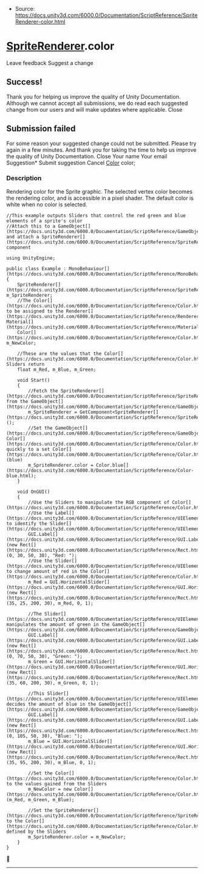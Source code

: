 * Source: https://docs.unity3d.com/6000.0/Documentation/ScriptReference/SpriteRenderer-color.html

#  [SpriteRenderer](https://docs.unity3d.com/6000.0/Documentation/ScriptReference/SpriteRenderer.html).color
Leave feedback
Suggest a change
## Success!
Thank you for helping us improve the quality of Unity Documentation. Although we cannot accept all submissions, we do read each suggested change from our users and will make updates where applicable.
Close
## Submission failed
For some reason your suggested change could not be submitted. Please <a>try again</a> in a few minutes. And thank you for taking the time to help us improve the quality of Unity Documentation.
Close
Your name Your email Suggestion* Submit suggestion
Cancel
[Color](https://docs.unity3d.com/6000.0/Documentation/ScriptReference/Color.html) color; 
### Description
Rendering color for the Sprite graphic.
The selected vertex color becomes the rendering color, and is accessible in a pixel shader. The default color is white when no color is selected.
```
//This example outputs Sliders that control the red green and blue elements of a sprite's color
//Attach this to a GameObject[](https://docs.unity3d.com/6000.0/Documentation/ScriptReference/GameObject.html) and attach a SpriteRenderer[](https://docs.unity3d.com/6000.0/Documentation/ScriptReference/SpriteRenderer.html) component  
  
using UnityEngine;  
  
public class Example : MonoBehaviour[](https://docs.unity3d.com/6000.0/Documentation/ScriptReference/MonoBehaviour.html)
{
    SpriteRenderer[](https://docs.unity3d.com/6000.0/Documentation/ScriptReference/SpriteRenderer.html) m_SpriteRenderer;
    //The Color[](https://docs.unity3d.com/6000.0/Documentation/ScriptReference/Color.html) to be assigned to the Renderer[](https://docs.unity3d.com/6000.0/Documentation/ScriptReference/Renderer.html)’s Material[](https://docs.unity3d.com/6000.0/Documentation/ScriptReference/Material.html)
    Color[](https://docs.unity3d.com/6000.0/Documentation/ScriptReference/Color.html) m_NewColor;  
  
    //These are the values that the Color[](https://docs.unity3d.com/6000.0/Documentation/ScriptReference/Color.html) Sliders return
    float m_Red, m_Blue, m_Green;  
  
    void Start()
    {
        //Fetch the SpriteRenderer[](https://docs.unity3d.com/6000.0/Documentation/ScriptReference/SpriteRenderer.html) from the GameObject[](https://docs.unity3d.com/6000.0/Documentation/ScriptReference/GameObject.html)
        m_SpriteRenderer = GetComponent<SpriteRenderer[](https://docs.unity3d.com/6000.0/Documentation/ScriptReference/SpriteRenderer.html)>();
        //Set the GameObject[](https://docs.unity3d.com/6000.0/Documentation/ScriptReference/GameObject.html)'s Color[](https://docs.unity3d.com/6000.0/Documentation/ScriptReference/Color.html) quickly to a set Color[](https://docs.unity3d.com/6000.0/Documentation/ScriptReference/Color.html) (blue)
        m_SpriteRenderer.color = Color.blue[](https://docs.unity3d.com/6000.0/Documentation/ScriptReference/Color-blue.html);
    }  
  
    void OnGUI()
    {
        //Use the Sliders to manipulate the RGB component of Color[](https://docs.unity3d.com/6000.0/Documentation/ScriptReference/Color.html)
        //Use the Label[](https://docs.unity3d.com/6000.0/Documentation/ScriptReference/UIElements.Label.html) to identify the Slider[](https://docs.unity3d.com/6000.0/Documentation/ScriptReference/UIElements.Slider.html)
        GUI.Label[](https://docs.unity3d.com/6000.0/Documentation/ScriptReference/GUI.Label.html)(new Rect[](https://docs.unity3d.com/6000.0/Documentation/ScriptReference/Rect.html)(0, 30, 50, 30), "Red: ");
        //Use the Slider[](https://docs.unity3d.com/6000.0/Documentation/ScriptReference/UIElements.Slider.html) to change amount of red in the Color[](https://docs.unity3d.com/6000.0/Documentation/ScriptReference/Color.html)
        m_Red = GUI.HorizontalSlider[](https://docs.unity3d.com/6000.0/Documentation/ScriptReference/GUI.HorizontalSlider.html)(new Rect[](https://docs.unity3d.com/6000.0/Documentation/ScriptReference/Rect.html)(35, 25, 200, 30), m_Red, 0, 1);  
  
        //The Slider[](https://docs.unity3d.com/6000.0/Documentation/ScriptReference/UIElements.Slider.html) manipulates the amount of green in the GameObject[](https://docs.unity3d.com/6000.0/Documentation/ScriptReference/GameObject.html)
        GUI.Label[](https://docs.unity3d.com/6000.0/Documentation/ScriptReference/GUI.Label.html)(new Rect[](https://docs.unity3d.com/6000.0/Documentation/ScriptReference/Rect.html)(0, 70, 50, 30), "Green: ");
        m_Green = GUI.HorizontalSlider[](https://docs.unity3d.com/6000.0/Documentation/ScriptReference/GUI.HorizontalSlider.html)(new Rect[](https://docs.unity3d.com/6000.0/Documentation/ScriptReference/Rect.html)(35, 60, 200, 30), m_Green, 0, 1);  
  
        //This Slider[](https://docs.unity3d.com/6000.0/Documentation/ScriptReference/UIElements.Slider.html) decides the amount of blue in the GameObject[](https://docs.unity3d.com/6000.0/Documentation/ScriptReference/GameObject.html)
        GUI.Label[](https://docs.unity3d.com/6000.0/Documentation/ScriptReference/GUI.Label.html)(new Rect[](https://docs.unity3d.com/6000.0/Documentation/ScriptReference/Rect.html)(0, 105, 50, 30), "Blue: ");
        m_Blue = GUI.HorizontalSlider[](https://docs.unity3d.com/6000.0/Documentation/ScriptReference/GUI.HorizontalSlider.html)(new Rect[](https://docs.unity3d.com/6000.0/Documentation/ScriptReference/Rect.html)(35, 95, 200, 30), m_Blue, 0, 1);  
  
        //Set the Color[](https://docs.unity3d.com/6000.0/Documentation/ScriptReference/Color.html) to the values gained from the Sliders
        m_NewColor = new Color[](https://docs.unity3d.com/6000.0/Documentation/ScriptReference/Color.html)(m_Red, m_Green, m_Blue);  
  
        //Set the SpriteRenderer[](https://docs.unity3d.com/6000.0/Documentation/ScriptReference/SpriteRenderer.html) to the Color[](https://docs.unity3d.com/6000.0/Documentation/ScriptReference/Color.html) defined by the Sliders
        m_SpriteRenderer.color = m_NewColor;
    }
}

```

* * *
